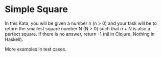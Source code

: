 # Simple Square 
In this Kata, you will be given a number n (n > 0) and your task will be to return the smallest square number N (N > 0) 
such that n + N is also a perfect square. If there is no answer, return -1 (nil in Clojure, Nothing in Haskell).

More examples in test cases.
